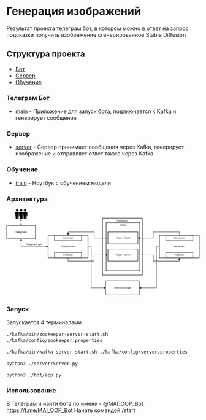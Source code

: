 # Генерация изображений
Результат проекта телеграм бот, в котором можно в ответ на запрос подсказки получить изображение сгенерированное Stable Diffusion

## Структура проекта
- [Бот](#bot)
- [Сервер](#server)
- [Обучение](#Learning)

### Телеграм Бот

- [main](/bot/app.py) - Приложение для запуск бота, подлкючается к Kafka и генерирует сообщения


### Сервер

- [server](server/Server.py) - Сервер принимает сообщения через Kafka, генерирует изображение и отправляет ответ также через Kafka

### Обучение

- [train](/Learning/Lab_1.ipynb) - Ноутбук с обучением модели

### Архитектура

![Архитектура](Architecture.png)

### Запуск

Запускается 4 терминалами 

~~~
./kafka/bin/zookeeper-server-start.sh ./kafka/config/zookeeper.properties
~~~

~~~
./kafka/bin/kafka-server-start.sh ./kafka/config/server.properties
~~~

~~~
python3 ./server/Server.py
~~~

~~~
python3 ./bot/app.py
~~~


### Использование

В Телеграм и найти бота по имени - @MAI_OOP_Bot https://t.me/MAI_OOP_Bot
Начать командой /start